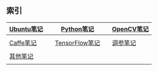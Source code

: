 **索引**
---


[Ubuntu笔记](https://github.com/JNingWei/Notebook/blob/master/Bookshelf/Ubuntu-Notebook/Ubuntu-Notebook.md) |  | [Python笔记](https://github.com/JNingWei/Notebook/blob/master/Bookshelf/Python-Notebook/Python-Notebook.md) |  | [OpenCV笔记](https://github.com/JNingWei/Notebook/blob/master/Bookshelf/OpenCV-Notebook/OpenCV-Notebook.md)
---- | ---- | ---- | ---- | ---- 
 |  |  |  | 
[Caffe笔记](https://github.com/JNingWei/Notebook/blob/master/Bookshelf/Caffe-Notebook/Caffe-Notebook.md)  |  |  [TensorFlow笔记](https://github.com/JNingWei/Notebook/blob/master/Bookshelf/TensorFlow-Notebook/TensorFlow-Notebook.md)  |  |  [调参笔记](https://github.com/JNingWei/Notebook/blob/master/Bookshelf/Tunning-Notebook/Tunning-Notebook.md)
 |  |  |  | 
[其他笔记](https://github.com/JNingWei/Notebook/blob/master/Bookshelf/Others-Notebook/Others-Notebook.md)  |  |  |  | 
 |  |  |  | 


